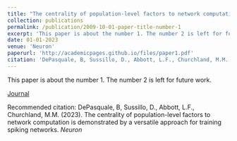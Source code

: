 ```yaml
---
title: "The centrality of population-level factors to network computation is demonstrated by a versatile approach for training spiking networks"
collection: publications
permalink: /publication/2009-10-01-paper-title-number-1
excerpt: 'This paper is about the number 1. The number 2 is left for future work.'
date: 01-01-2023
venue: 'Neuron'
paperurl: 'http://academicpages.github.io/files/paper1.pdf'
citation: 'DePasquale, B, Sussillo, D., Abbott, L.F., Churchland, M.M. (2023). The centrality of population-level factors to network computation is demonstrated by a versatile approach for training spiking networks. <i>Neuron</i>'
---
```

This paper is about the number 1. The number 2 is left for future work.

[Journal](http://academicpages.github.io/files/paper1.pdf)

Recommended citation: DePasquale, B, Sussillo, D., Abbott, L.F., Churchland, M.M. (2023). The centrality of population-level factors to network computation is demonstrated by a versatile approach for training spiking networks. <i>Neuron</i>